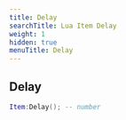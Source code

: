 ```yaml
---
title: Delay
searchTitle: Lua Item Delay
weight: 1
hidden: true
menuTitle: Delay
---
```

## Delay
```lua
Item:Delay(); -- number
```
